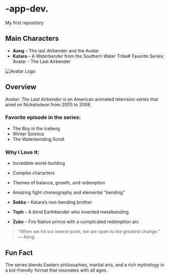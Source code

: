 # -app-dev.
 My first repository

## Main Characters
- **Aang** – The last Airbender and the Avatar
- **Katara** – A Waterbender from the Southern Water Tribe# Favorite Series: Avatar - The Last Airbender

![Avatar Logo](https://upload.wikimedia.org/wikipedia/en/8/86/Avatar_Aang.png)

## Overview
*Avatar: The Last Airbender* is an American animated television series that aired on Nickelodeon from 2005 to 2008.

### Favorite episode in the series:
- The Boy in the Iceberg
- Winter Solstice 
- The Waterbending Scroll

### Why I Love It:
- Incredible world-building
- Complex characters
- Themes of balance, growth, and redemption
- Amazing fight choreography and elemental "bending"

- **Sokka** – Katara’s non-bending brother
- **Toph** – A blind Earthbender who invented metalbending
- **Zuko** – Fire Nation prince with a complicated redemption arc

> "When we hit our lowest point, we are open to the greatest change." — Aang

## Fun Fact
The series blends Eastern philosophies, martial arts, and a rich mythology in a kid-friendly format that resonates with all ages.
